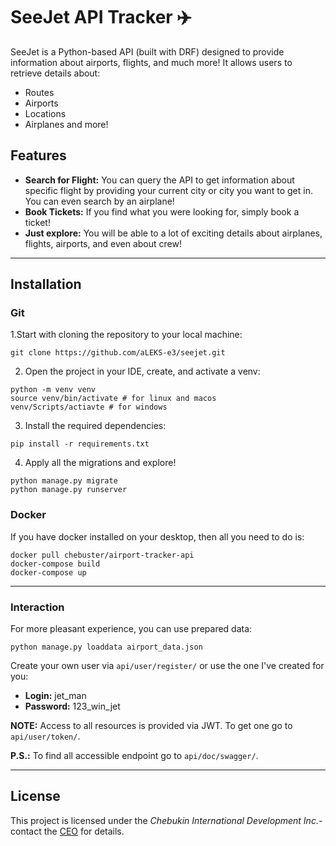 # SeeJet API Tracker ✈️

SeeJet is a Python-based API (built with DRF) designed to provide information about airports, flights, and much more!
It allows users to retrieve details about:

- Routes
- Airports
- Locations
- Airplanes and more!

## Features

- **Search for Flight:** You can query the API to get information about specific flight 
by providing your current city or city you want to get in. You can even search by an airplane!
- **Book Tickets:** If you find what you were looking for, simply book a ticket!
- **Just explore:** You will be able to a lot of exciting details about airplanes, flights, 
airports, and even about crew!

---

## Installation

### Git

1.Start with cloning the repository to your local machine:
```shell
git clone https://github.com/aLEKS-e3/seejet.git
```
2. Open the project in your IDE, create, and activate a venv:
```shell
python -m venv venv
source venv/bin/activate # for linux and macos
venv/Scripts/actiavte # for windows
```
3. Install the required dependencies:
```shell
pip install -r requirements.txt
```
4. Apply all the migrations and explore!
```shell
python manage.py migrate
python manage.py runserver
```

### Docker

If you have docker installed on your desktop, then all you need to do is:

```shell
docker pull chebuster/airport-tracker-api
docker-compose build
docker-compose up
```

---

### Interaction

For more pleasant experience, you can use prepared data:
```shell
python manage.py loaddata airport_data.json
```

Create your own user via ```api/user/register/``` or use the one I've created for you:
- **Login:** jet_man
- **Password:** 123_win_jet

**NOTE:** Access to all resources is provided via JWT. To get one go to ```api/user/token/```.

**P.S.:** To find all accessible endpoint go to ```api/doc/swagger/```.

---

## License

This project is licensed under the _Chebukin International Development Inc._- 
contact the [CEO](https://github.com/aLEKS-e3) for details.
